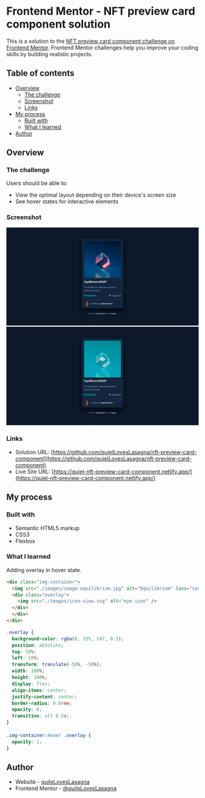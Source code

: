 # Frontend Mentor - NFT preview card component solution

This is a solution to the [NFT preview card component challenge on Frontend Mentor](https://www.frontendmentor.io/challenges/nft-preview-card-component-SbdUL_w0U). Frontend Mentor challenges help you improve your coding skills by building realistic projects.

## Table of contents

- [Overview](#overview)
  - [The challenge](#the-challenge)
  - [Screenshot](#screenshot)
  - [Links](#links)
- [My process](#my-process)
  - [Built with](#built-with)
  - [What I learned](#what-i-learned)
- [Author](#author)

## Overview

### The challenge

Users should be able to:

- View the optimal layout depending on their device's screen size
- See hover states for interactive elements

### Screenshot

![screenshot 1](./assets/screenshot.png)
![screenshot 2](./assets/screenshot2.png)

### Links

- Solution URL: [https://github.com/quielLovesLasagna/nft-preview-card-component](https://github.com/quielLovesLasagna/nft-preview-card-component)
- Live Site URL: [https://quiel-nft-preview-card-component.netlify.app/](https://quiel-nft-preview-card-component.netlify.app/)

## My process

### Built with

- Semantic HTML5 markup
- CSS3
- Flexbox

### What I learned

Adding overlay in hover state.

```html
<div class="img-container">
  <img src="./images/image-equilibrium.jpg" alt="Equilibrium" lass="card-img" />
  <div class="overlay">
    <img src="./images/icon-view.svg" alt="eye icon" />
  </div>
  </div>
</div>
```

```css
.overlay {
  background-color: rgba(0, 255, 247, 0.5);
  position: absolute;
  top: 50%;
  left: 50%;
  transform: translate(-50%, -50%);
  width: 100%;
  height: 100%;
  display: flex;
  align-items: center;
  justify-content: center;
  border-radius: 0.8rem;
  opacity: 0;
  transition: all 0.5s;
}

.img-container:hover .overlay {
  opacity: 1;
}
```

## Author

- Website - [quileLovesLasagna]()
- Frontend Mentor - [@quileLovesLasagna](https://www.frontendmentor.io/profile/quielLovesLasagna)
